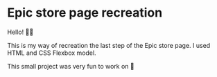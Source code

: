 # Epic store page recreation

Hello! 👋🏻

This is my way of recreation the last step of the Epic store page.
I used HTML and CSS Flexbox model.

This small project was very fun to work on 🤠
